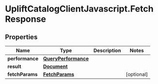 # UpliftCatalogClientJavascript.FetchResponse

## Properties

Name | Type | Description | Notes
------------ | ------------- | ------------- | -------------
**performance** | [**QueryPerformance**](QueryPerformance.md) |  | 
**result** | [**Document**](Document.md) |  | 
**fetchParams** | [**FetchParams**](FetchParams.md) |  | [optional] 


